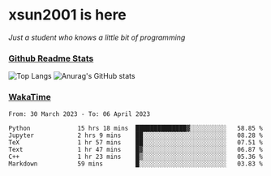 # xsun2001 is here

*Just a student who knows a little bit of programming*

### [Github Readme Stats](https://github.com/anuraghazra/github-readme-stats)

![Top Langs](https://github-readme-stats.vercel.app/api/top-langs/?username=xsun2001&layout=compact&theme=radical) ![Anurag's GitHub stats](https://github-readme-stats.vercel.app/api?username=xsun2001&show_icons=true&theme=radical)

### [WakaTime](https://wakatime.com)

<!--START_SECTION:waka-->

```text
From: 30 March 2023 - To: 06 April 2023

Python             15 hrs 18 mins  ██████████████▓░░░░░░░░░░   58.85 %
Jupyter            2 hrs 9 mins    ██░░░░░░░░░░░░░░░░░░░░░░░   08.28 %
TeX                1 hr 57 mins    ██░░░░░░░░░░░░░░░░░░░░░░░   07.51 %
Text               1 hr 47 mins    █▓░░░░░░░░░░░░░░░░░░░░░░░   06.87 %
C++                1 hr 23 mins    █▒░░░░░░░░░░░░░░░░░░░░░░░   05.36 %
Markdown           59 mins         █░░░░░░░░░░░░░░░░░░░░░░░░   03.83 %
```

<!--END_SECTION:waka-->
